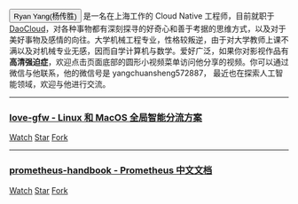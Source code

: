 <button class="btn  btn-info" type="button" onclick="location.href='https:\/\/www.yangcs.net\/resume\/'">Ryan Yang(杨传胜)</button> 是一名在上海工作的 Cloud Native 工程师，目前就职于 [DaoCloud](http://www.daocloud.io/)，对各种事物都有深刻探寻的好奇心和善于考据的思维方式，以及对于美好事物及感情的向往。大学机械工程专业，性格较叛逆，由于对大学教师上课不满以及对机械专业无感，因而自学计算机与数学。爱好广泛，如果你对影视作品有 **高清强迫症**，欢迎点击页面底部的圆形小视频菜单访问他分享的视频。你可以通过微信与他联系，他的微信号是 yangchuansheng572887， 最近也在探索人工智能领域，欢迎与他进行交流。

----

### [love-gfw - Linux 和 MacOS 全局智能分流方案](https://github.com/yangchuansheng/love-gfw)
<a class="github-button" href="https://github.com/yangchuansheng/love-gfw/subscription" data-icon="octicon-eye" data-size="large" data-show-count="true" aria-label="Watch yangchuansheng/love-gfw on GitHub">Watch</a>
<a class="github-button" href="https://github.com/yangchuansheng/love-gfw" data-icon="octicon-star" data-size="large" data-show-count="true" aria-label="Star yangchuansheng/love-gfw on GitHub">Star</a>
<a class="github-button" href="https://github.com/yangchuansheng/love-gfw/fork" data-icon="octicon-repo-forked" data-size="large" data-show-count="true" aria-label="Fork yangchuansheng/love-gfw on GitHub">Fork</a>

----

### [prometheus-handbook - Prometheus 中文文档](https://github.com/yangchuansheng/prometheus-handbook)
<a class="github-button" href="https://github.com/yangchuansheng/prometheus-handbook/subscription" data-icon="octicon-eye" data-size="large" data-show-count="true" aria-label="Watch yangchuansheng/prometheus-handbook on GitHub">Watch</a>
<a class="github-button" href="https://github.com/yangchuansheng/prometheus-handbook" data-icon="octicon-star" data-size="large" data-show-count="true" aria-label="Star yangchuansheng/prometheus-handbook on GitHub">Star</a>
<a class="github-button" href="https://github.com/yangchuansheng/prometheus-handbook/fork" data-icon="octicon-repo-forked" data-size="large" data-show-count="true" aria-label="Fork yangchuansheng/prometheus-handbook on GitHub">Fork</a>
